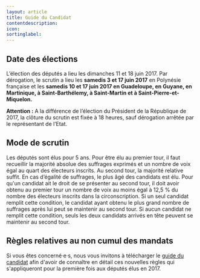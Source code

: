 ```yaml
---
layout: article
title: Guide du Candidat
contentdescription:
icon:
sortinglabel:
---
```


## Date des élections
L’élection des députés a lieu les dimanches 11 et 18 juin 2017. 
Par dérogation, le scrutin a lieu les **samedis 3 et 17 juin 2017** en Polynésie française et les **samedis 10 et 17 juin 2017 en Guadeloupe, en Guyane, en Martinique, à Saint-Barthélemy, à Saint-Martin et à Saint-Pierre-et-Miquelon.** 

**Attention :** A la différence de l’élection du Président de la République de 2017, la clôture du scrutin est fixée à 18 heures, sauf dérogation arrêtée par le représentant de l’Etat.

## Mode de scrutin 
Les députés sont élus pour 5 ans. Pour être élu au premier tour, il faut recueillir la majorité absolue des suffrages exprimés et un nombre de voix égal au quart des électeurs inscrits. 
Au second tour, la majorité relative suffit. En cas d’égalité de suffrages, le plus âgé des candidats est élu.
Pour qu'un candidat ait le droit de se présenter au second tour, il doit avoir obtenu au premier tour un nombre de voix au moins égal à 12,5 % du nombre des électeurs inscrits dans la circonscription.
Si un seul candidat remplit cette condition, le candidat ayant obtenu le plus grand nombre de suffrages après lui peut se maintenir au second tour. 
Si aucun candidat ne remplit cette condition, seuls les deux candidats arrivés en tête peuvent se maintenir au second tour.

## Règles relatives au non cumul des mandats
Si vous êtes concerné·e·s, nous vous invitons à télécharger le [guide du candidat](http://www.interieur.gouv.fr/content/download/102271/806359/file/M%C3%A9mento%20du%20candidat%20aux%20%C3%A9lections%20l%C3%A9gislatives%202017%20V4.pdf) afin d'avoir de connaître en détail ces nouvelles règles qui s'appliqueront pour la première fois aux députés élus en 2017.


